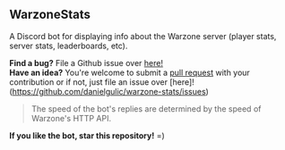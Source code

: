 ## WarzoneStats  

A Discord bot for displaying info about the Warzone server (player stats, server stats, leaderboards, etc).

**Find a bug?** File a Github issue over [here!](https://github.com/danielgulic/warzone-stats/issues)  
**Have an idea?** You're welcome to submit a [pull request](https://github.com/danielgulic/warzone-stats/pulls) with your contribution or if not, just file an issue over [here]!(https://github.com/danielgulic/warzone-stats/issues)

> The speed of the bot's replies are determined by the speed of Warzone's HTTP API.

**If you like the bot, star this repository!** =)
